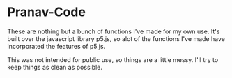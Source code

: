 # Pranav-Code
These are nothing but a bunch of functions I've made for my own use. It's built over the javascript library p5.js, so alot of the functions I've made have incorporated the features of p5.js. <br>

This was not intended for public use, so things are a little messy. I'll try to keep things as clean as possible.
